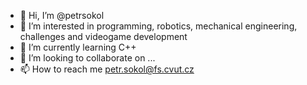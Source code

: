 - 👋 Hi, I’m @petrsokol
- 👀 I’m interested in programming, robotics, mechanical engineering, challenges and videogame development
- 🌱 I’m currently learning C++
- 💞️ I’m looking to collaborate on ...
- 📫 How to reach me petr.sokol@fs.cvut.cz

<!---
petrsokol/petrsokol is a ✨ special ✨ repository because its `README.md` (this file) appears on your GitHub profile.
You can click the Preview link to take a look at your changes.
--->
